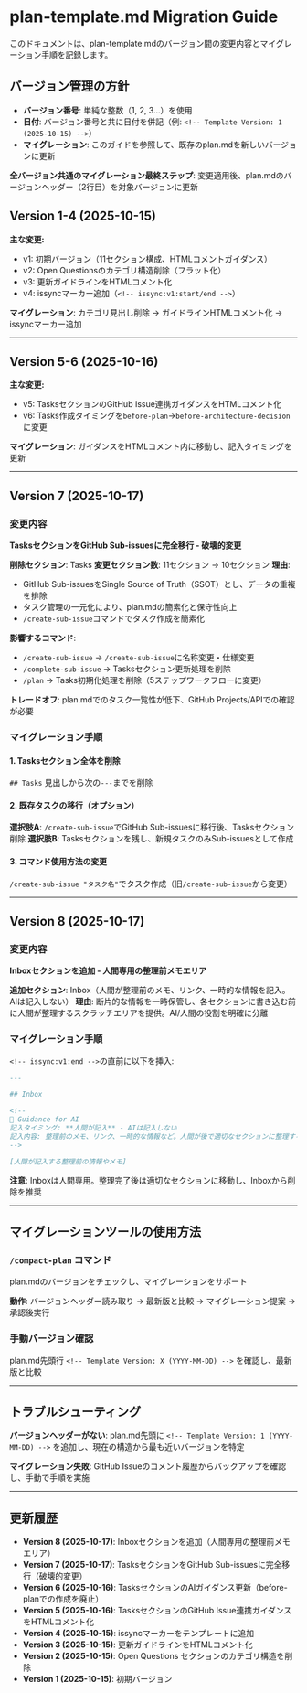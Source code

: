 # plan-template.md Migration Guide

このドキュメントは、plan-template.mdのバージョン間の変更内容とマイグレーション手順を記録します。

## バージョン管理の方針

- **バージョン番号**: 単純な整数（1, 2, 3...）を使用
- **日付**: バージョン番号と共に日付を併記（例: `<!-- Template Version: 1 (2025-10-15) -->`）
- **マイグレーション**: このガイドを参照して、既存のplan.mdを新しいバージョンに更新

**全バージョン共通のマイグレーション最終ステップ**: 変更適用後、plan.mdのバージョンヘッダー（2行目）を対象バージョンに更新

## Version 1-4 (2025-10-15)

**主な変更:**
- v1: 初期バージョン（11セクション構成、HTMLコメントガイダンス）
- v2: Open Questionsのカテゴリ構造削除（フラット化）
- v3: 更新ガイドラインをHTMLコメント化
- v4: issyncマーカー追加（`<!-- issync:v1:start/end -->`）

**マイグレーション**: カテゴリ見出し削除 → ガイドラインHTMLコメント化 → issyncマーカー追加

---

## Version 5-6 (2025-10-16)

**主な変更:**
- v5: TasksセクションのGitHub Issue連携ガイダンスをHTMLコメント化
- v6: Tasks作成タイミングを`before-plan`→`before-architecture-decision`に変更

**マイグレーション**: ガイダンスをHTMLコメント内に移動し、記入タイミングを更新

---

## Version 7 (2025-10-17)

### 変更内容

**TasksセクションをGitHub Sub-issuesに完全移行 - 破壊的変更**

**削除セクション**: Tasks
**変更セクション数**: 11セクション → 10セクション
**理由**:
- GitHub Sub-issuesをSingle Source of Truth（SSOT）とし、データの重複を排除
- タスク管理の一元化により、plan.mdの簡素化と保守性向上
- `/create-sub-issue`コマンドでタスク作成を簡素化

**影響するコマンド**:
- `/create-sub-issue` → `/create-sub-issue`に名称変更・仕様変更
- `/complete-sub-issue` → Tasksセクション更新処理を削除
- `/plan` → Tasks初期化処理を削除（5ステップワークフローに変更）

**トレードオフ**: plan.mdでのタスク一覧性が低下、GitHub Projects/APIでの確認が必要

### マイグレーション手順

#### 1. Tasksセクション全体を削除

`## Tasks` 見出しから次の`---`までを削除

#### 2. 既存タスクの移行（オプション）

**選択肢A**: `/create-sub-issue`でGitHub Sub-issuesに移行後、Tasksセクション削除
**選択肢B**: Tasksセクションを残し、新規タスクのみSub-issuesとして作成

#### 3. コマンド使用方法の変更

`/create-sub-issue "タスク名"`でタスク作成（旧`/create-sub-issue`から変更）

---

## Version 8 (2025-10-17)

### 変更内容

**Inboxセクションを追加 - 人間専用の整理前メモエリア**

**追加セクション**: Inbox（人間が整理前のメモ、リンク、一時的な情報を記入。AIは記入しない）
**理由**: 断片的な情報を一時保管し、各セクションに書き込む前に人間が整理するスクラッチエリアを提供。AI/人間の役割を明確に分離

### マイグレーション手順

`<!-- issync:v1:end -->`の直前に以下を挿入:

```markdown
---

## Inbox

<!--
📝 Guidance for AI
記入タイミング: **人間が記入** - AIは記入しない
記入内容: 整理前のメモ、リンク、一時的な情報など。人間が後で適切なセクションに整理する
-->

[人間が記入する整理前の情報やメモ]
```

**注意**: Inboxは人間専用。整理完了後は適切なセクションに移動し、Inboxから削除を推奨

---

## マイグレーションツールの使用方法

### `/compact-plan` コマンド

plan.mdのバージョンをチェックし、マイグレーションをサポート

**動作**: バージョンヘッダー読み取り → 最新版と比較 → マイグレーション提案 → 承認後実行

### 手動バージョン確認

plan.md先頭行 `<!-- Template Version: X (YYYY-MM-DD) -->` を確認し、最新版と比較

---

## トラブルシューティング

**バージョンヘッダーがない**: plan.md先頭に `<!-- Template Version: 1 (YYYY-MM-DD) -->` を追加し、現在の構造から最も近いバージョンを特定

**マイグレーション失敗**: GitHub Issueのコメント履歴からバックアップを確認し、手動で手順を実施

---

## 更新履歴

- **Version 8 (2025-10-17)**: Inboxセクションを追加（人間専用の整理前メモエリア）
- **Version 7 (2025-10-17)**: TasksセクションをGitHub Sub-issuesに完全移行（破壊的変更）
- **Version 6 (2025-10-16)**: TasksセクションのAIガイダンス更新（before-planでの作成を廃止）
- **Version 5 (2025-10-16)**: TasksセクションのGitHub Issue連携ガイダンスをHTMLコメント化
- **Version 4 (2025-10-15)**: issyncマーカーをテンプレートに追加
- **Version 3 (2025-10-15)**: 更新ガイドラインをHTMLコメント化
- **Version 2 (2025-10-15)**: Open Questions セクションのカテゴリ構造を削除
- **Version 1 (2025-10-15)**: 初期バージョン
